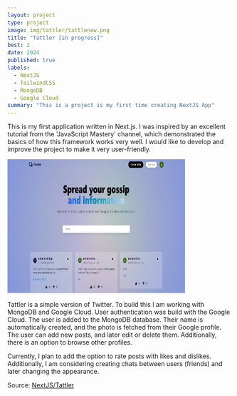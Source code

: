 ```yaml
---
layout: project
type: project
image: img/tattler/tattlenew.png
title: "Tattler [in progress]"
best: 2
date: 2024
published: true
labels:
  - NextJS
  - TailwindCSS
  - MongoDB
  - Google Cloud
summary: "This is a project is my first time creating NextJS App"
---
```


This is my first application written in Next.js. I was inspired by an excellent tutorial from the 'JavaScript Mastery' channel, which demonstrated the basics of how this framework works very well. I would like to develop and improve the project to make it very user-friendly.

<div class="text-center p-4">
  <img width="400" height="300" src="../img/tattler/tattleMain.png" class="img-thumbnail" >

</div>

Tattler is a simple version of Twitter. To build this I am working with MongoDB and Google Cloud. User authentication was build with the Google Cloud. The user is added to the MongoDB database. Their name is automatically created, and the photo is fetched from their Google profile. The user can add new posts, and later edit or delete them. Additionally, there is an option to browse other profiles.

Currently, I plan to add the option to rate posts with likes and dislikes. Additionally, I am considering creating chats between users (friends) and later changing the appearance.

Source: <a href="https://github.com/23adrian2300/NextJS_Project">NextJS/Tattler</a>
